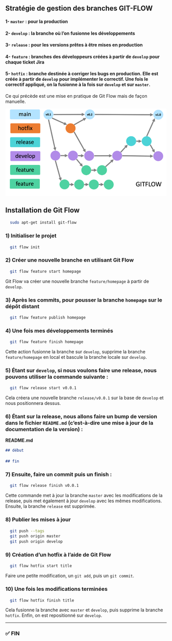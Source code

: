 ## Stratégie de gestion des branches GIT-FLOW

#### 1- `master` : pour la production
#### 2- `develop` : la branche où l’on fusionne les développements
#### 3- `release` : pour les versions prêtes à être mises en production
#### 4- `feature` : branches des développeurs créées à partir de `develop` pour chaque ticket Jira
#### 5- `hotfix` : branche destinée à corriger les bugs en production. Elle est créée à partir de `develop` pour implémenter le correctif. Une fois le correctif appliqué, on la fusionne à la fois sur `develop` et sur `master`.

Ce qui précède est une mise en pratique de Git Flow mais de façon manuelle.


![img.png](img.png)

## Installation de Git Flow

```bash
  sudo apt-get install git-flow
```

### 1) Initialiser le projet

```bash
  git flow init
```

### 2) Créer une nouvelle branche en utilisant Git Flow

```bash
  git flow feature start homepage
```

Git Flow va créer une nouvelle branche `feature/homepage` à partir de `develop`.

### 3) Après les commits, pour pousser la branche `homepage` sur le dépôt distant

```bash
  git flow feature publish homepage
```

### 4) Une fois mes développements terminés

```bash
  git flow feature finish homepage
```

Cette action fusionne la branche sur `develop`, supprime la branche `feature/homepage` en local et bascule la branche locale sur `develop`.

### 5) Étant sur `develop`, si nous voulons faire une release, nous pouvons utiliser la commande suivante :

```bash
  git flow release start v0.0.1
```

Cela créera une nouvelle branche `release/v0.0.1` sur la base de `develop` et nous positionnera dessus.

### 6) Étant sur la release, nous allons faire un bump de version dans le fichier `README.md` (c’est-à-dire une mise à jour de la documentation de la version) :

**README.md**
```md
## début

## fin
```

### 7) Ensuite, faire un commit puis un finish :

```bash
  git flow release finish v0.0.1
```

Cette commande met à jour la branche `master` avec les modifications de la release, puis met également à jour `develop` avec les mêmes modifications.  
Ensuite, la branche `release` est supprimée.

### 8) Publier les mises à jour

```bash
  git push --tags
  git push origin master
  git push origin develop
```

### 9) Création d’un hotfix à l’aide de Git Flow

```bash
  git flow hotfix start title
```

Faire une petite modification, un `git add`, puis un `git commit`.

### 10) Une fois les modifications terminées

```bash
  git flow hotfix finish title
```

Cela fusionne la branche avec `master` et `develop`, puis supprime la branche `hotfix`. Enfin, on est repositionné sur `develop`.

---

### ✅ FIN